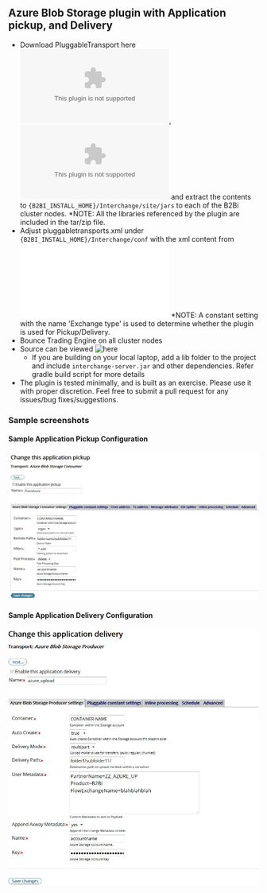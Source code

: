 ## Azure Blob Storage plugin with Application pickup, and Delivery
* Download PluggableTransport here ![tar](distributions/b2b-azure-plugin.tar), ![zip](distributions/b2b-azure-plugin.zip) and extract the contents to ```{B2BI_INSTALL_HOME}/Interchange/site/jars``` to each of the B2Bi cluster nodes.
  *NOTE: All the libraries referenced by the plugin are included in the tar/zip file.
* Adjust pluggabletransports.xml under ```{B2BI_INSTALL_HOME}/Interchange/conf``` with the xml content from ![Pluggable-Transport-Configuration](distributions/azure-pluggabletransport.xml)
  *NOTE: A constant setting with the name 'Exchange type' is used to determine whether the plugin is used for Pickup/Delivery.
* Bounce Trading Engine on all cluster nodes
* Source can be viewed ![here](b2b-azure-plugin)
  * If you are building on your local laptop, add a lib folder to the project and include ```interchange-server.jar``` and other dependencies. Refer gradle build script for more details
* The plugin is tested minimally, and is built as an exercise. Please use it with proper discretion. Feel free to submit a pull request for any issues/bug fixes/suggestions.

### Sample screenshots

#### Sample Application Pickup Configuration
![Sample Application Pickup Configuration](distributions/images/Sample_ApplicationPickup.JPG)


#### Sample Application Delivery Configuration
![Sample Application Delivery Configuration](distributions/images/Sample_ApplicationDelivery.JPG)

